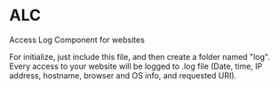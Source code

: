 ALC
===

Access Log Component for websites

For initialize, just include this file, and then create a folder named "log". 
Every access to your website will be logged to .log file (Date, time, IP address, 
hostname, browser and OS info, and requested URI).